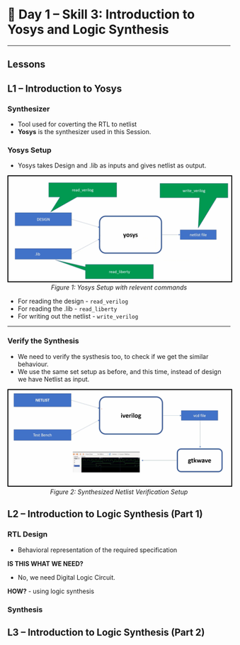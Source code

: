 
# 🔹 Day 1 – Skill 3: Introduction to Yosys and Logic Synthesis

---

## Lessons

## L1 – Introduction to Yosys

### Synthesizer
- Tool used for coverting the RTL to netlist
- **Yosys** is the synthesizer used in this Session.

### Yosys Setup
- Yosys takes Design and .lib as inputs and gives netlist as output.

<p align="center">
  <img src="../W1_images/yosys_setup.png" alt="yosys_setup" width="600" style="border:2px solid black;"/>
  <br/>
  <em>Figure 1: Yosys Setup with relevent commands</em>
</p>

- For reading the design - `read_verilog`
- For reading the .lib - `read_liberty`
- For writing  out the netlist - `write_verilog`

---

### Verify the Synthesis
- We need to verify the systhesis too, to check if we get the similar behaviour.
- We use the same set setup as before, and this time, instead of design we have Netlist as input.

<p align="center">
  <img src="../W1_images/synthesis_verification.png" alt="yosys_setup" width="600" style="border:2px solid black;"/>
  <br/>
  <em>Figure 2: Synthesized Netlist Verification Setup</em>
</p>

## L2 – Introduction to Logic Synthesis (Part 1)
### RTL Design
- Behavioral representation of the required specification

**IS THIS WHAT WE NEED?**
- No, we need Digital Logic Circuit.

**HOW?** - using logic synthesis

### Synthesis

## L3 – Introduction to Logic Synthesis (Part 2)
